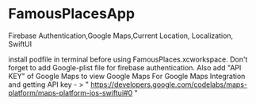 # FamousPlacesApp
Firebase Authentication,Google Maps,Current Location, Localization, SwiftUI

install podfile in terminal before using FamousPlaces.xcworkspace.
Don't forget to add Google-plist file for firebase authentication.
Also add "API KEY" of Google Maps to view Google Maps
For Google Maps Integration and getting API key - > " https://developers.google.com/codelabs/maps-platform/maps-platform-ios-swiftui#0 "
